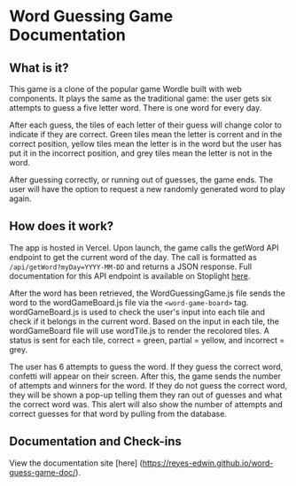 # Word Guessing Game Documentation

## What is it?
This game is a clone of the popular game Wordle built with web components. It plays the same as the traditional game: the user gets six attempts to guess a five letter word. There is one word for every day. 

After each guess, the tiles of each letter of their guess will change color to indicate if they are correct. Green tiles mean the letter is corrent and in the correct position, yellow tiles mean the letter is in the word but the user has put it in the incorrect position, and grey tiles mean the letter is not in the word. 

After guessing correctly, or running out of guesses, the game ends. The user will have the option to request a new randomly generated word to play again. 

## How does it work?
The app is hosted in Vercel. Upon launch, the game calls the getWord API endpoint to get the current word of the day. The call is formatted as `/api/getWord?myDay=YYYY-MM-DD` and returns a JSON response. Full documentation for this API endpoint is available on Stoplight [here](https://402-groupc.stoplight.io/docs/word-guessing-game). 

After the word has been retrieved, the WordGuessingGame.js file sends the word to the wordGameBoard.js file via the `<word-game-board>` tag. wordGameBoard.js is used to check the user's input into each tile and check if it belongs in the current word. Based on the input in each tile, the wordGameBoard file will use wordTile.js to render the recolored tiles. A status is sent for each tile, correct = green, partial = yellow, and incorrect = grey. 

The user has 6 attempts to guess the word. If they guess the correct word, confetti will appear on their screen. After this, the game sends the number of attempts and winners for the word. If they do not guess the correct word, they will be shown a pop-up telling them they ran out of guesses and what the correct word was. This alert will also show the number of attempts and correct guesses for that word by pulling from the database.

## Documentation and Check-ins 
View the documentation site [here] (https://reyes-edwin.github.io/word-guess-game-doc/). 